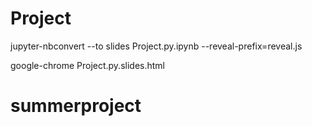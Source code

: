# Project
jupyter-nbconvert --to slides Project.py.ipynb --reveal-prefix=reveal.js

google-chrome Project.py.slides.html
# summerproject
